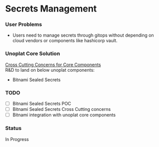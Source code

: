 # Secrets Management   
### **User Problems**   
- Users need to manage secrets through gitops without depending on cloud vendors or components like hashicorp vault.   
   
   
### Unoplat Core Solution   
[Cross Cutting Concerns for Core Components](cross-cutting-concerns-for-core-components.md)    
R&D to land on below unoplat components:   
- Bitnami Sealed Secrets   
       
   
### TODO   
- [ ] Bitnami Sealed Secrets POC   
- [ ] Bitnami Sealed Secrets Cross Cutting concerns   
- [ ] Bitnami integration with unoplat core components   
   
### Status   
In Progress   
